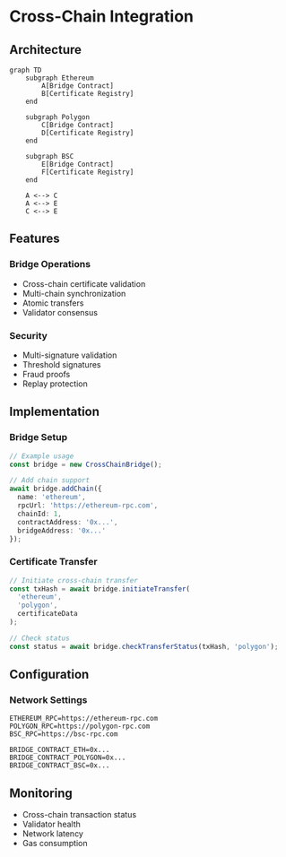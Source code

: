 # Cross-Chain Integration

## Architecture

```mermaid
graph TD
    subgraph Ethereum
        A[Bridge Contract]
        B[Certificate Registry]
    end

    subgraph Polygon
        C[Bridge Contract]
        D[Certificate Registry]
    end

    subgraph BSC
        E[Bridge Contract]
        F[Certificate Registry]
    end

    A <--> C
    A <--> E
    C <--> E
```

## Features

### Bridge Operations
- Cross-chain certificate validation
- Multi-chain synchronization
- Atomic transfers
- Validator consensus

### Security
- Multi-signature validation
- Threshold signatures
- Fraud proofs
- Replay protection

## Implementation

### Bridge Setup
```typescript
// Example usage
const bridge = new CrossChainBridge();

// Add chain support
await bridge.addChain({
  name: 'ethereum',
  rpcUrl: 'https://ethereum-rpc.com',
  chainId: 1,
  contractAddress: '0x...',
  bridgeAddress: '0x...'
});
```

### Certificate Transfer
```typescript
// Initiate cross-chain transfer
const txHash = await bridge.initiateTransfer(
  'ethereum',
  'polygon',
  certificateData
);

// Check status
const status = await bridge.checkTransferStatus(txHash, 'polygon');
```

## Configuration

### Network Settings
```env
ETHEREUM_RPC=https://ethereum-rpc.com
POLYGON_RPC=https://polygon-rpc.com
BSC_RPC=https://bsc-rpc.com

BRIDGE_CONTRACT_ETH=0x...
BRIDGE_CONTRACT_POLYGON=0x...
BRIDGE_CONTRACT_BSC=0x...
```

## Monitoring
- Cross-chain transaction status
- Validator health
- Network latency
- Gas consumption